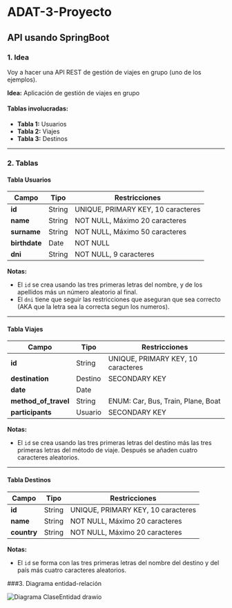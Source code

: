 # ADAT-3-Proyecto

## API usando SpringBoot

### 1. Idea

Voy a hacer una API REST de gestión de viajes en grupo (uno de los ejemplos).

**Idea:** Aplicación de gestión de viajes en grupo

#### Tablas involucradas:
- **Tabla 1:** Usuarios
- **Tabla 2:** Viajes
- **Tabla 3:** Destinos

---

### 2. Tablas

#### Tabla Usuarios
| Campo        | Tipo   | Restricciones                                   |
|--------------|--------|------------------------------------------------|
| **id**       | String | UNIQUE, PRIMARY KEY, 10 caracteres            |
| **name**     | String | NOT NULL, Máximo 20 caracteres                 |
| **surname**  | String | NOT NULL, Máximo 50 caracteres                 |
| **birthdate**| Date   | NOT NULL                                       |
| **dni**      | String | NOT NULL, 9 caracteres                        |

**Notas:**
- El `id` se crea usando las tres primeras letras del nombre, y de los apellidos más un número aleatorio al final.
- El `dni` tiene que seguir las restricciones que aseguran que sea correcto (AKA que la letra sea la correcta segun los numeros).

---

#### Tabla Viajes
| Campo              | Tipo         | Restricciones                                    |
|--------------------|--------------|-------------------------------------------------|
| **id**             | String       | UNIQUE, PRIMARY KEY, 10 caracteres             |
| **destination**    | Destino      | SECONDARY KEY                                   |
| **date**           | Date         |                                                 |
| **method_of_travel** | String      | ENUM: Car, Bus, Train, Plane, Boat             |
| **participants**   | Usuario      | SECONDARY KEY                                   |

**Notas:**
- El `id` se crea usando las tres primeras letras del destino más las tres primeras letras del método de viaje. Después se añaden cuatro caracteres aleatorios.

---

#### Tabla Destinos
| Campo      | Tipo   | Restricciones                                   |
|------------|--------|------------------------------------------------|
| **id**     | String | UNIQUE, PRIMARY KEY, 10 caracteres            |
| **name**   | String | NOT NULL, Máximo 20 caracteres                 |
| **country**| String | NOT NULL, Máximo 20 caracteres                 |

**Notas:**
- El `id` se forma con las tres primeras letras del nombre del destino y del país más cuatro caracteres aleatorios.

###3. Diagrama entidad-relación

  ![Diagrama ClaseEntidad drawio](https://github.com/user-attachments/assets/1ab8161d-8bd8-4c0c-b30c-0b3065812e36)

